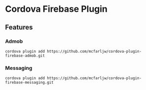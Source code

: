 # Cordova Firebase Plugin

## Features
### Admob
`cordova plugin add https://github.com/mcfarljw/cordova-plugin-firebase-admob.git`

### Messaging
`cordova plugin add https://github.com/mcfarljw/cordova-plugin-firebase-messaging.git`

